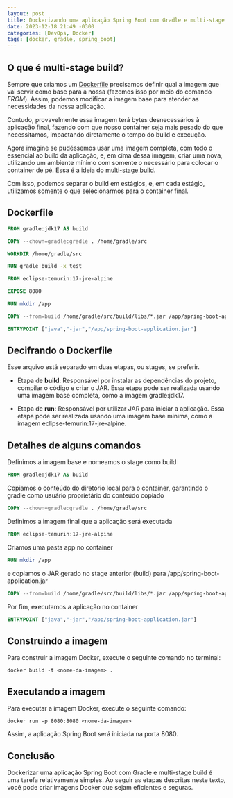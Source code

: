 ```yaml
---
layout: post
title: Dockerizando uma aplicação Spring Boot com Gradle e multi-stage build
date: 2023-12-18 21:49 -0300
categories: [DevOps, Docker]
tags: [docker, gradle, spring_boot]
---
```

## O que é multi-stage build?

Sempre que criamos um <a href="https://docs.docker.com/engine/reference/builder/" target="_blank">Dockerfile</a> precisamos definir qual a imagem que vai servir como base para a nossa (fazemos isso por meio do comando *FROM*). Assim, podemos modificar a imagem base para atender as necessidades da nossa aplicação.

Contudo, provavelmente essa imagem terá bytes desnecessários à aplicação final, fazendo com que nosso container seja mais pesado do que necessitamos, impactando diretamente o tempo do build e execução.

Agora imagine se pudéssemos usar uma imagem completa, com todo o essencial ao build da aplicação, e, em cima dessa imagem, criar uma nova, utilizando um ambiente mínimo com somente o necessário para colocar o container de pé. Essa é a ideia do <a href="https://docs.docker.com/build/building/multi-stage/" target="_blank">multi-stage build</a>. 

Com isso, podemos separar o build em estágios, e, em cada estágio, utilizamos somente o que selecionarmos para o container final.


## Dockerfile

```Dockerfile
FROM gradle:jdk17 AS build

COPY --chown=gradle:gradle . /home/gradle/src

WORKDIR /home/gradle/src

RUN gradle build -x test

FROM eclipse-temurin:17-jre-alpine

EXPOSE 8080

RUN mkdir /app

COPY --from=build /home/gradle/src/build/libs/*.jar /app/spring-boot-application.jar

ENTRYPOINT ["java","-jar","/app/spring-boot-application.jar"]
```

## Decifrando o Dockerfile

Esse arquivo está separado em duas etapas, ou stages, se preferir.

- Etapa de **build**: Responsável por instalar as dependências do projeto, compilar o código e criar o JAR. Essa etapa pode ser realizada usando uma imagem base completa, como a imagem gradle:jdk17.

- Etapa de **run**: Responsável por utilizar JAR para iniciar a aplicação. Essa etapa pode ser realizada usando uma imagem base mínima, como a imagem eclipse-temurin:17-jre-alpine.

## Detalhes de alguns comandos

Definimos a imagem base e nomeamos o stage como build

```Dockerfile
FROM gradle:jdk17 AS build
```

Copiamos o conteúdo do diretório local para o container, garantindo o gradle como usuário proprietário do conteúdo copiado

```Dockerfile
COPY --chown=gradle:gradle . /home/gradle/src
```

Definimos a imagem final que a aplicação será executada

```Dockerfile
FROM eclipse-temurin:17-jre-alpine
```

Criamos uma pasta app no container

```Dockerfile
RUN mkdir /app
```

e copiamos o JAR gerado no stage anterior (build) para /app/spring-boot-application.jar

```Dockerfile
COPY --from=build /home/gradle/src/build/libs/*.jar /app/spring-boot-application.jar
```

Por fim, executamos a aplicação no container

```Dockerfile
ENTRYPOINT ["java","-jar","/app/spring-boot-application.jar"]
```

## Construindo a imagem

Para construir a imagem Docker, execute o seguinte comando no terminal:

```shell
docker build -t <nome-da-imagem> .
```

## Executando a imagem

Para executar a imagem Docker, execute o seguinte comando:
```shell
docker run -p 8080:8080 <nome-da-imagem>
```

Assim, a aplicação Spring Boot será iniciada na porta 8080.

## Conclusão

Dockerizar uma aplicação Spring Boot com Gradle e multi-stage build é uma tarefa relativamente simples. Ao seguir as etapas descritas neste texto, você pode criar imagens Docker que sejam eficientes e seguras.
